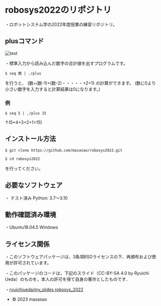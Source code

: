 # robosys2022のリポジトリ
・ロボットシステム学の2022年度授業の練習リポジトリ。
                            

## plusコマンド
![test](https://github.com/masasao/robosys2022/actions/workflows/test.yml/badge.svg)

・標準入力から読み込んだ数字の合計値を出すプログラムです。

`$ seq 数 | ./plus`

を行うと、 
{数+(数-1)+(数-2)・・・・・+2+1}
の計算ができます。
(数に0より小さい数字を入力すると計算結果は0になります。)
### 例
`$ seq 5 | ./plus
15`

↑(5+4+3+2+1=15)


## インストール方法
`$ git clone https://github.com/masasao/robosys2022.git`

`$ cd robosys2022`

を行ってください。

## 必要なソフトウェア
・ テスト済み   Python: 3.7〜3.10

## 動作確認済み環境
・Ubuntu18.04.5 Windows 
## ライセンス関係
・このソフトウェアパッケージは、3条項BSDライセンスの下、再頒布および使用が許可されています。


・このパッケージのコードは，下記のスライド（CC-BY-SA 4.0 by Ryuichi Ueda）のものを，本人の許可を得て自身の著作としたものです．

・[ryuichiueda/my_slides robosys_2022](https://github.com/ryuichiueda/my_slides/tree/master/robosys_2022)


 * © 2023 masasao 
